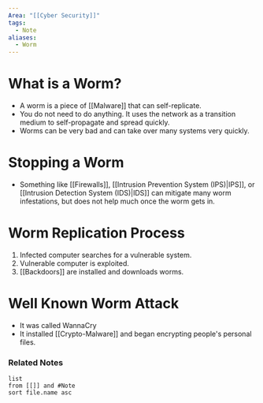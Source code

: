 ```yaml
---
Area: "[[Cyber Security]]"
tags:
  - Note
aliases:
  - Worm
---
```

# What is a Worm?
- A worm is a piece of [[Malware]] that can self-replicate.
- You do not need to do anything. It uses the network as a transition medium to self-propagate and spread quickly.
- Worms can be very bad and can take over many systems very quickly.

# Stopping a Worm
- Something like [[Firewalls]], [[Intrusion Prevention System (IPS)|IPS]], or [[Intrusion Detection System (IDS)|IDS]] can mitigate many worm infestations, but does not help much once the worm gets in.

# Worm Replication Process
1. Infected computer searches for a vulnerable system.
2. Vulnerable computer is exploited.
3. [[Backdoors]] are installed and downloads worms.

# Well Known Worm Attack
- It was called WannaCry
- It installed [[Crypto-Malware]] and began encrypting people's personal files.


### Related Notes
```dataview
list
from [[]] and #Note 
sort file.name asc
```
